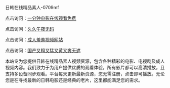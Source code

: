 日韩在线精品素人-0709mf

点击访问：<a href="https://heiliaozj3tjd.pages.dev">一分钟电影在线观看免费</a>

点击访问：<a href="https://heiliaoe8ajia.pages.dev">久久午夜无码</a>

点击访问：<a href="https://heiliaoxqkkct.pages.dev">成人羞羞视频网站</a>

点击访问：<a href="https://heiliaoxwd5i8.pages.dev">国产又粗又猛又黄又爽无遮</a>

本站专为您提供日韩在线精品素人视频资源，包含各种精彩的电影、电视剧及成人视频内容。我们致力于为用户提供优质的观看体验，所有影片都可以高清播放，且支持多设备同步观看。平台每天更新最新资源，您无需注册，点击即可播放。无论您是在寻找最新的日韩电影还是经典的老片，这里都能满足您的需求。

<span style="display:none;">[Canonical link](https://github.com/tg20250709/tg04 ）</span>
